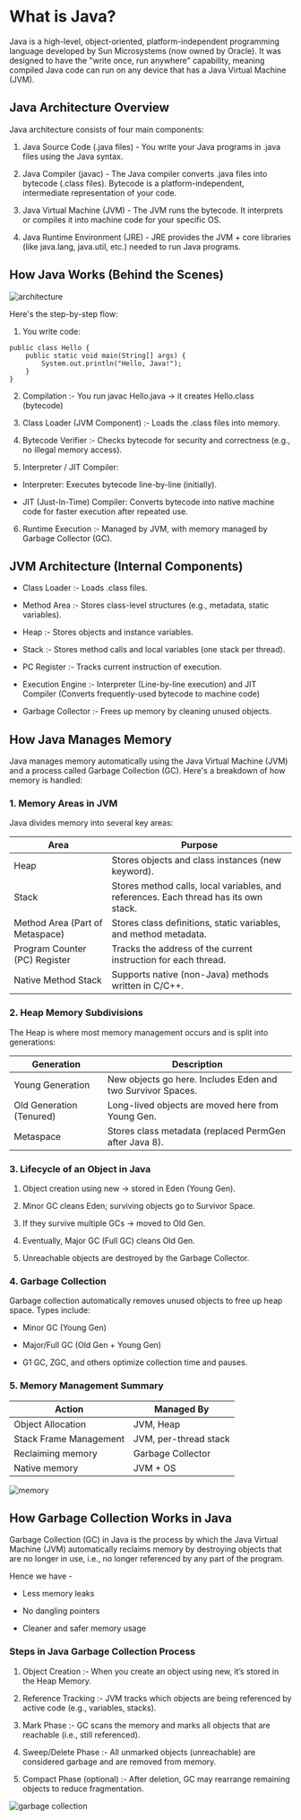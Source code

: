 # What is Java?

Java is a high-level, object-oriented, platform-independent programming language developed by Sun Microsystems (now owned by Oracle). It was designed to have the "write once, run anywhere" capability, meaning compiled Java code can run on any device that has a Java Virtual Machine (JVM).


## Java Architecture Overview

Java architecture consists of four main components:

1. Java Source Code (.java files) -
You write your Java programs in .java files using the Java syntax.

2. Java Compiler (javac) - 
The Java compiler converts .java files into bytecode (.class files).
Bytecode is a platform-independent, intermediate representation of your code.

3. Java Virtual Machine (JVM) - 
The JVM runs the bytecode. It interprets or compiles it into machine code for your specific OS.

4. Java Runtime Environment (JRE) - 
JRE provides the JVM + core libraries (like java.lang, java.util, etc.) needed to run Java programs.

## How Java Works (Behind the Scenes)

![architecture](./Screenshots/architecture.png)

Here's the step-by-step flow:

1. You write code:

```
public class Hello {
    public static void main(String[] args) {
        System.out.println("Hello, Java!");
    }
}
```

2. Compilation :- You run javac Hello.java → it creates Hello.class (bytecode)

3. Class Loader (JVM Component) :- Loads the .class files into memory.

4. Bytecode Verifier :- Checks bytecode for security and correctness (e.g., no illegal memory access).

5. Interpreter / JIT Compiler:

- Interpreter: Executes bytecode line-by-line (initially).

- JIT (Just-In-Time) Compiler: Converts bytecode into native machine code for faster execution after repeated use.

6. Runtime Execution :- Managed by JVM, with memory managed by Garbage Collector (GC).


## JVM Architecture (Internal Components)

- Class Loader :-  Loads .class files.

- Method Area :- Stores class-level structures (e.g., metadata, static variables).

- Heap :- Stores objects and instance variables.

- Stack :- Stores method calls and local variables (one stack per thread).

- PC Register :- Tracks current instruction of execution.

- Execution Engine :- Interpreter (Line-by-line execution) and JIT Compiler (Converts frequently-used bytecode to machine code)

- Garbage Collector :- Frees up memory by cleaning unused objects.

## How Java Manages Memory

Java manages memory automatically using the Java Virtual Machine (JVM) and a process called Garbage Collection (GC). Here's a breakdown of how memory is handled:

### 1. Memory Areas in JVM

Java divides memory into several key areas:

| Area | Purpose |
|------|---------|
| Heap | Stores objects and class instances (new keyword). |
| Stack |	Stores method calls, local variables, and references. Each thread has its own stack. |
| Method Area (Part of Metaspace) |	Stores class definitions, static variables, and method metadata.|
| Program Counter (PC) Register	| Tracks the address of the current instruction for each thread.|
|Native Method Stack	| Supports native (non-Java) methods written in C/C++. |

### 2. Heap Memory Subdivisions

The Heap is where most memory management occurs and is split into generations:

| Generation	| Description |
|---------------|-------------|
| Young Generation | 	New objects go here. Includes Eden and two Survivor Spaces. |
| Old Generation (Tenured) |	Long-lived objects are moved here from Young Gen. |
| Metaspace |	Stores class metadata (replaced PermGen after Java 8). |


### 3. Lifecycle of an Object in Java

1. Object creation using new → stored in Eden (Young Gen).

2. Minor GC cleans Eden; surviving objects go to Survivor Space.

3. If they survive multiple GCs → moved to Old Gen.

4. Eventually, Major GC (Full GC) cleans Old Gen.

5. Unreachable objects are destroyed by the Garbage Collector.


### 4. Garbage Collection

Garbage collection automatically removes unused objects to free up heap space. Types include:

- Minor GC (Young Gen)

- Major/Full GC (Old Gen + Young Gen)

- G1 GC, ZGC, and others optimize collection time and pauses.


### 5. Memory Management Summary

| Action |	Managed By |
|--------|-------------|
| Object Allocation |	JVM, Heap |
| Stack Frame Management |	JVM, per-thread stack |
| Reclaiming memory |	Garbage Collector |
| Native memory |	JVM + OS |


![memory](./Screenshots/memory.png)




## How Garbage Collection Works in Java

Garbage Collection (GC) in Java is the process by which the Java Virtual Machine (JVM) automatically reclaims memory by destroying objects that are no longer in use, i.e., no longer referenced by any part of the program.

Hence we have - 

- Less memory leaks

- No dangling pointers

- Cleaner and safer memory usage


### Steps in Java Garbage Collection Process
1. Object Creation :-
When you create an object using new, it’s stored in the Heap Memory.

2. Reference Tracking :- JVM tracks which objects are being referenced by active code (e.g., variables, stacks).

3. Mark Phase :- GC scans the memory and marks all objects that are reachable (i.e., still referenced).

4. Sweep/Delete Phase :- All unmarked objects (unreachable) are considered garbage and are removed from memory.

5. Compact Phase (optional) :- After deletion, GC may rearrange remaining objects to reduce fragmentation.

![garbage collection](./Screenshots/garbage_collection.png)